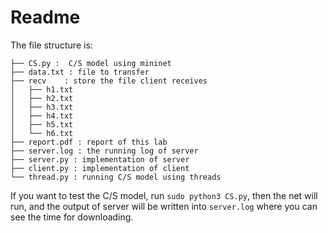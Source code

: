 # Readme

The file structure is:

```
├── CS.py :  C/S model using mininet
├── data.txt : file to transfer
├── recv	: store the file client receives
│   ├── h1.txt
│   ├── h2.txt
│   ├── h3.txt
│   ├── h4.txt
│   ├── h5.txt
│   └── h6.txt
├── report.pdf : report of this lab
├── server.log : the running log of server
├── server.py : implementation of server
├── client.py : implementation of client
└── thread.py : running C/S model using threads
```

If you want to test the C/S model, run `sudo python3 CS.py`, then the net will run, and the output of server will be written into `server.log` where you can see the time for downloading.

